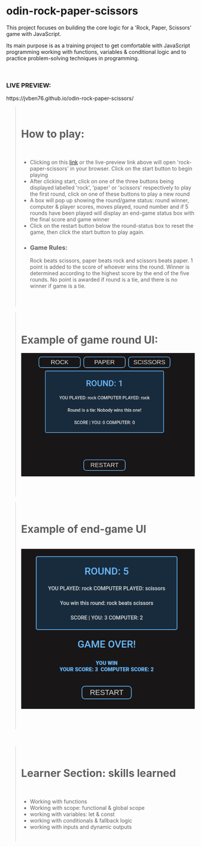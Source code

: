 # odin-rock-paper-scissors

This project focuses on building the core logic for a 'Rock, Paper, Scissors' game with JavaScript.

Its main purpose is as a training project to get comfortable with JavaScript programming working with functions, variables & conditional logic and to practice problem-solving techniques in programming.



<br>
<h3>LIVE PREVIEW:</h3>https://jvben76.github.io/odin-rock-paper-scissors/

<br>

><br>
>
># How to play:
><br>
> 
> - Clicking on this <a href = "https://jvben76.github.io/odin-rock-paper-scissors/">link</a> or the live-preview link above will open 'rock-paper-scissors' in your browser. Click on the start button to begin playing
> - After clicking start, click on one of the three buttons being displayed labelled 'rock', 'paper' or 'scissors' respectively to play the first round, click on one of these buttons to play a new round
> - A box will pop up showing the round/game status: round winner, computer & player scores, moves played, round number and if 5 rounds have been played will display an end-game status box with the final score and game winner
> - Click on the restart button below the round-status box to reset the game, then click the start button to play again.
> - <h3>Game Rules:</h3> Rock beats scissors, paper beats rock and scissors beats paper. 1 point is added to the score of whoever wins the round. Winner is determined according to the highest score by the end of the five rounds. No point is awarded if round is a tie, and there is no winner if game is a tie.
>   <br>
>   <br>
> <br>


> <br>
>
> # Example of game round UI: 
>
>
><img src = "./resources/rps-ex-1.png" >
><br>
>
> 
>
><br>
><br>
>
>
> 
><br>


><br>
>
>  # Example of end-game UI
><br>
>
><img src = "./resources/rps-ex-2.png" >
>
><br>
><br>
>
> <br>
> <br>

<br>

><br>
>
> # Learner Section: skills learned
><br>
>
> - Working with functions
> - Working with scope: functional & global scope
> - working with variables: let & const
> - working with conditionals & fallback logic
> - working with inputs and dynamic outputs
>
><br>
>



